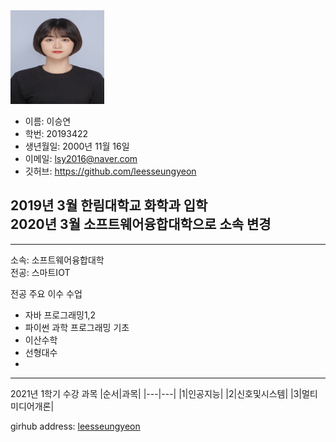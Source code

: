  <img src = 증명사진(고화질).jpg height=150 width=150>
 
 * 이름: 이승연
 * 학번: 20193422
 * 생년월일: 2000년 11월 16일
 * 이메일: lsy2016@naver.com
 * 깃허브: https://github.com/leesseungyeon


2019년 3월 한림대학교 화학과 입학   
2020년 3월 소프트웨어융합대학으로 소속 변경
---

 
 ---

소속: 소프트웨어융합대학   
전공: 스마트IOT

전공 주요 이수 수업   
* 자바 프로그래밍1,2
* 파이썬 과학 프로그래밍 기초
* 이산수학
* 선형대수
*

-------------------------------

2021년 1학기 수강 과목
|순서|과목|
|---|---|
|1|인공지능|
|2|신호및시스템|
|3|멀티미디어개론|


girhub address: [leesseungyeon][github]

[github]:https://github.com/leesseungyeon
